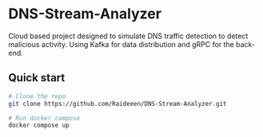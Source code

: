 # DNS-Stream-Analyzer

Cloud based project designed to simulate DNS traffic detection to detect malicious activity. Using Kafka for data distribution and gRPC for the back-end.

## Quick start

```bash
# Clone the repo
git clone https://github.com/Raideeen/DNS-Stream-Analyzer.git

# Run docker compose
docker compose up
```
